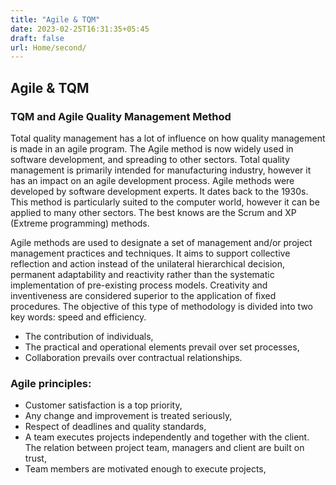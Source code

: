 ```yaml
---
title: "Agile & TQM"
date: 2023-02-25T16:31:35+05:45
draft: false
url: Home/second/
---
```


## Agile & TQM
### TQM and Agile Quality Management Method
Total quality management has a lot of influence on how quality management is made in an agile program. The Agile method is now widely used in software development, and spreading to other sectors. Total quality management is primarily intended for manufacturing industry, however it has an impact on an agile development process. Agile methods were developed by software development experts. It dates back to the 1930s. This method is particularly suited to the computer world, however it can be applied to many other sectors. The best knows are the Scrum and XP (Extreme programming) methods.

Agile methods are used to designate a set of management and/or project management practices and techniques. It aims to support collective reflection and action instead of the unilateral hierarchical decision, permanent adaptability and reactivity rather than the systematic implementation of pre-existing process models. Creativity and inventiveness are considered superior to the application of fixed procedures. The objective of this type of methodology is divided into two key words: speed and efficiency.
- The contribution of individuals,
- The practical and operational elements prevail over set processes,
- Collaboration prevails over contractual relationships.
### Agile principles:
* Customer satisfaction is a top priority,
* Any change and improvement is treated seriously,
* Respect of deadlines and quality standards,
* A team executes projects independently and together with the client. The relation between project team, managers and client are built on trust,
* Team members are motivated enough to execute projects,